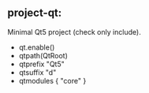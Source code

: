 ## project-qt:

Minimal Qt5 project (check only include).

- qt.enable()
- qtpath(QtRoot)
- qtprefix "Qt5"
- qtsuffix "d"
- qtmodules { "core" }

